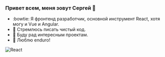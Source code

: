 ### Привет всем, меня зовут Сергей 👋

- :bowtie: Я фронтенд разработчик, основной инструмент React, хотя могу и Vue и Angular.
- :dart: Стремлюсь писать чистый код.
- :green_apple: Буду рад интересным проектам.
- :mountain_bicyclist: Люблю enduro!

![React](../blob/main/react.png)


<!--
**sdavkov/sdavkov** is a ✨ _special_ ✨ repository because its `README.md` (this file) appears on your GitHub profile.

Here are some ideas to get you started:

- 🔭 I’m currently working on ...
- 🌱 I’m currently learning ...
- 👯 I’m looking to collaborate on ...
- 🤔 I’m looking for help with ...
- 💬 Ask me about ...
- 📫 How to reach me: ...
- 😄 Pronouns: ...
- ⚡ Fun fact: ...
-->
